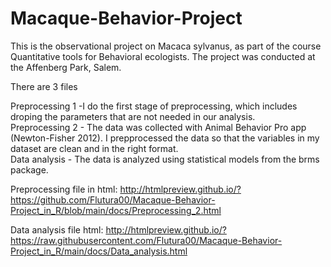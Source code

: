 # Macaque-Behavior-Project
This is the observational project on Macaca sylvanus, as part of the course Quantitative tools for Behavioral ecologists. The project was conducted at the Affenberg Park, Salem.


There are 3 files

Preprocessing 1  -I do the first stage of preprocessing, which includes droping the parameters that are not needed in our analysis.\
Preprocessing 2 - The data was collected with Animal Behavior Pro app (Newton-Fisher 2012). I prepprocessed the data so that the variables in my dataset are clean and in the right format.\
Data analysis - The data is analyzed using statistical models from the brms package.


Preprocessing file in html: http://htmlpreview.github.io/?https://github.com/Flutura00/Macaque-Behavior-Project_in_R/blob/main/docs/Preprocessing_2.html 

Data analysis file html: http://htmlpreview.github.io/?https://raw.githubusercontent.com/Flutura00/Macaque-Behavior-Project_in_R/main/docs/Data_analysis.html
